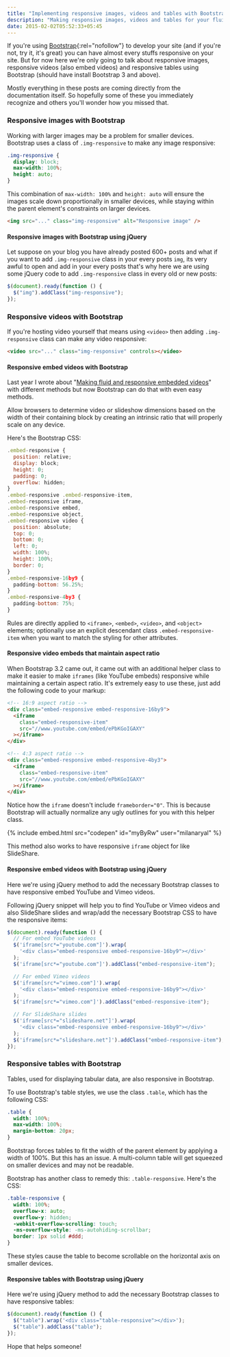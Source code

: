 ```yaml
---
title: "Implementing responsive images, videos and tables with Bootstrap"
description: "Making responsive images, videos and tables for your fluid layout using Bootstrap CSS."
date: 2015-02-02T05:52:33+05:45
---
```


If you're using [Bootstrap](https://getbootstrap.com/){:rel="nofollow"} to develop your site (and if you're not, try it, it's great) you can have almost every stuffs responsive on your site. But for now here we're only going to talk about responsive images, responsive videos (also embed videos) and responsive tables using Bootstrap (should have install Bootstrap 3 and above).

Mostly everything in these posts are coming directly from the documentation itself. So hopefully some of these you immediately recognize and others you'll wonder how you missed that.

### Responsive images with Bootstrap

Working with larger images may be a problem for smaller devices. Bootstrap uses a class of `.img-responsive` to make any image responsive:

```css
.img-responsive {
  display: block;
  max-width: 100%;
  height: auto;
}
```

This combination of `max-width: 100%` and `height: auto` will ensure the images scale down proportionally in smaller devices, while staying within the parent element's constraints on larger devices.

```html
<img src="..." class="img-responsive" alt="Responsive image" />
```

#### Responsive images with Bootstrap using jQuery

Let suppose on your blog you have already posted 600+ posts and what if you want to add `.img-responsive` class in your every posts `img`, its very awful to open and add in your every posts that's why here we are using some jQuery code to add `.img-responsive` class in every old or new posts:

```js
$(document).ready(function () {
  $("img").addClass("img-responsive");
});
```

### Responsive videos with Bootstrap

If you're hosting video yourself that means using `<video>` then adding `.img-responsive` class can make any video responsive:

```html
<video src="..." class="img-responsive" controls></video>
```

#### Responsive embed videos with Bootstrap

Last year I wrote about "[Making fluid and responsive embedded videos](/making-fluid-and-responsive-embedded-videos/)" with different methods but now Bootstrap can do that with even easy methods.

Allow browsers to determine video or slideshow dimensions based on the width of their containing block by creating an intrinsic ratio that will properly scale on any device.

Here's the Bootstrap CSS:

```js
.embed-responsive {
  position: relative;
  display: block;
  height: 0;
  padding: 0;
  overflow: hidden;
}
.embed-responsive .embed-responsive-item,
.embed-responsive iframe,
.embed-responsive embed,
.embed-responsive object,
.embed-responsive video {
  position: absolute;
  top: 0;
  bottom: 0;
  left: 0;
  width: 100%;
  height: 100%;
  border: 0;
}
.embed-responsive-16by9 {
  padding-bottom: 56.25%;
}
.embed-responsive-4by3 {
  padding-bottom: 75%;
}
```

Rules are directly applied to `<iframe>`, `<embed>`, `<video>`, and `<object>` elements; optionally use an explicit descendant class `.embed-responsive-item` when you want to match the styling for other attributes.

#### Responsive video embeds that maintain aspect ratio

When Bootstrap 3.2 came out, it came out with an additional helper class to make it easier to make `iframes` (like YouTube embeds) responsive while maintaining a certain aspect ratio. It's extremely easy to use these, just add the following code to your markup:

```html
<!-- 16:9 aspect ratio -->
<div class="embed-responsive embed-responsive-16by9">
  <iframe
    class="embed-responsive-item"
    src="//www.youtube.com/embed/ePbKGoIGAXY"
  ></iframe>
</div>

<!-- 4:3 aspect ratio -->
<div class="embed-responsive embed-responsive-4by3">
  <iframe
    class="embed-responsive-item"
    src="//www.youtube.com/embed/ePbKGoIGAXY"
  ></iframe>
</div>
```

Notice how the `iframe` doesn't include `frameborder="0"`. This is because Bootstrap will actually normalize any ugly outlines for you with this helper class.

{% include embed.html src="codepen" id="myByRw" user="milanaryal" %}

This method also works to have responsive `iframe` object for like SlideShare.

#### Responsive embed videos with Bootstrap using jQuery

Here we're using jQuery method to add the necessary Bootstrap classes to have responsive embed YouTube and Vimeo videos.

Following jQuery snippet will help you to find YouTube or Vimeo videos and also SlideShare slides and wrap/add the necessary Bootstrap CSS to have the responsive items:

```js
$(document).ready(function () {
  // For embed YouTube videos
  $('iframe[src*="youtube.com"]').wrap(
    '<div class="embed-responsive embed-responsive-16by9"></div>'
  );
  $('iframe[src*="youtube.com"]').addClass("embed-responsive-item");

  // For embed Vimeo videos
  $('iframe[src*="vimeo.com"]').wrap(
    '<div class="embed-responsive embed-responsive-16by9"></div>'
  );
  $('iframe[src*="vimeo.com"]').addClass("embed-responsive-item");

  // For SlideShare slides
  $('iframe[src*="slideshare.net"]').wrap(
    '<div class="embed-responsive embed-responsive-16by9"></div>'
  );
  $('iframe[src*="slideshare.net"]').addClass("embed-responsive-item");
});
```

### Responsive tables with Bootstrap

Tables, used for displaying tabular data, are also responsive in Bootstrap.

To use Bootstrap's table styles, we use the class `.table`, which has the following CSS:

```css
.table {
  width: 100%;
  max-width: 100%;
  margin-bottom: 20px;
}
```

Bootstrap forces tables to fit the width of the parent element by applying a width of 100%. But this has an issue. A multi-column table will get squeezed on smaller devices and may not be readable.

Bootstrap has another class to remedy this: `.table-responsive`. Here's the CSS:

```css
.table-responsive {
  width: 100%;
  overflow-x: auto;
  overflow-y: hidden;
  -webkit-overflow-scrolling: touch;
  -ms-overflow-style: -ms-autohiding-scrollbar;
  border: 1px solid #ddd;
}
```

These styles cause the table to become scrollable on the horizontal axis on smaller devices.

#### Responsive tables with Bootstrap using jQuery

Here we're using jQuery method to add the necessary Bootstrap classes to have responsive tables:

```js
$(document).ready(function () {
  $("table").wrap('<div class="table-responsive"></div>');
  $("table").addClass("table");
});
```

Hope that helps someone!
